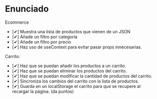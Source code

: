 # Enunciado

Ecommerce

- [✔] Muestra una lista de productos que vienen de un JSON
- [✔] Añade un filtro por categoría
- [✔] Añade un filtro por precio
- [✔] Haz uso de useContext para evitar pasar props innecesarias.

Carrito:

- [✔] Haz que se puedan añadir los productos a un carrito.
- [✔] Haz que se puedan eliminar los productos del carrito.
- [✔] Haz que se puedan modificar la cantidad de productos del carrito.
- [✔] Sincroniza los cambios del carrito con la lista de productos.
- [✔] Guarda en un localStorage el carrito para que se recupere al recargar la página. (da puntos)
